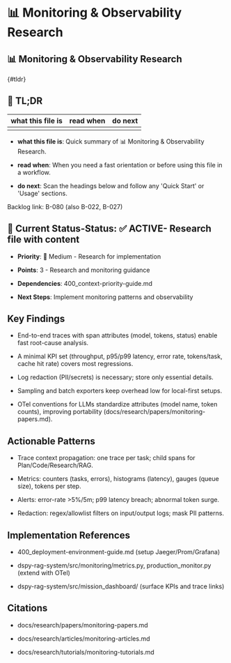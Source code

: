 <!-- CONTEXT_REFERENCE: 400_context-priority-guide.md -->
<!-- MEMORY_CONTEXT: MEDIUM - Monitoring research and observability patterns -->
# 📊 Monitoring & Observability Research


## 📊 Monitoring & Observability Research

{#tldr}

## 🔎 TL;DR

| what this file is | read when | do next |
|---|---|---|
|  |  |  |

- **what this file is**: Quick summary of 📊 Monitoring & Observability Research.

- **read when**: When you need a fast orientation or before using this file in a workflow.

- **do next**: Scan the headings below and follow any 'Quick Start' or 'Usage' sections.

Backlog link: B-080 (also B-022, B-027)

## 🎯 **Current Status**-**Status**: ✅ **ACTIVE**- Research file with content

- **Priority**: 🔧 Medium - Research for implementation

- **Points**: 3 - Research and monitoring guidance

- **Dependencies**: 400_context-priority-guide.md

- **Next Steps**: Implement monitoring patterns and observability

## Key Findings

- End-to-end traces with span attributes (model, tokens, status) enable fast root-cause analysis.

- A minimal KPI set (throughput, p95/p99 latency, error rate, tokens/task, cache hit rate) covers most regressions.

- Log redaction (PII/secrets) is necessary; store only essential details.

- Sampling and batch exporters keep overhead low for local-first setups.
- OTel conventions for LLMs standardize attributes (model name, token counts), improving portability (docs/research/papers/monitoring-papers.md).

## Actionable Patterns

- Trace context propagation: one trace per task; child spans for Plan/Code/Research/RAG.

- Metrics: counters (tasks, errors), histograms (latency), gauges (queue size), tokens per step.

- Alerts: error-rate >5%/5m; p99 latency breach; abnormal token surge.

- Redaction: regex/allowlist filters on input/output logs; mask PII patterns.

## Implementation References

- 400_deployment-environment-guide.md (setup Jaeger/Prom/Grafana)

- dspy-rag-system/src/monitoring/metrics.py, production_monitor.py (extend with OTel)

- dspy-rag-system/src/mission_dashboard/ (surface KPIs and trace links)

## Citations

- docs/research/papers/monitoring-papers.md

- docs/research/articles/monitoring-articles.md

- docs/research/tutorials/monitoring-tutorials.md
